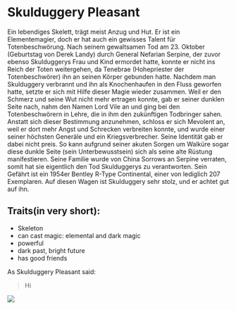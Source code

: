 # Skulduggery Pleasant

Ein lebendiges Skelett, trägt meist Anzug und Hut. Er ist ein Elementemagier, doch er hat auch ein gewisses Talent für Totenbeschwörung. Nach seinem gewaltsamen Tod am 23. Oktober (Geburtstag von Derek Landy) durch General Nefarian Serpine, der zuvor ebenso Skulduggerys Frau und Kind ermordet hatte, konnte er nicht ins Reich der Toten weitergehen, da Tenebrae (Hohepriester der Totenbeschwörer) ihn an seinen Körper gebunden hatte. Nachdem man Skulduggery verbrannt und ihn als Knochenhaufen in den Fluss geworfen hatte, setzte er sich mit Hilfe dieser Magie wieder zusammen. Weil er den Schmerz und seine Wut nicht mehr ertragen konnte, gab er seiner dunklen Seite nach, nahm den Namen Lord Vile an und ging bei den Totenbeschwörern in Lehre, die in ihm den zukünftigen Todbringer sahen. Anstatt sich dieser Bestimmung anzunehmen, schloss er sich Mevolent an, weil er dort mehr Angst und Schrecken verbreiten konnte, und wurde einer seiner höchsten Generäle und ein Kriegsverbrecher. Seine Identität gab er dabei nicht preis. So kann aufgrund seiner akuten Sorgen um Walküre sogar diese dunkle Seite (sein Unterbewusstsein) sich als seine alte Rüstung manifestieren. Seine Familie wurde von China Sorrows an Serpine verraten, somit hat sie eigentlich den Tod Skulduggerys zu verantworten. Sein Gefährt ist ein 1954er Bentley R-Type Continental, einer von lediglich 207 Exemplaren. Auf diesen Wagen ist Skulduggery sehr stolz, und er achtet gut auf ihn.

## Traits(in very short):

* Skeleton
* can cast magic: elemental and dark magic
* powerful
* dark past, bright future
* has good friends

As Skulduggery Pleasant said:

>Hi

<img src="https://www.deviantart.com/shamserg/art/Skulduggery-Pleasant-commission-798779456"/>

